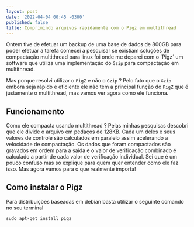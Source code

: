 ```yaml
---
layout: post
date: '2022-04-04 00:45 -0300'
published: false
title: Comprimindo arquivos rapidamente com o Pigz em multithread
---
```

Ontem tive de efetuar um backup de uma base de dados de 800GB para poder efetuar a tarefa comecei a pesquisar se existiam soluções de compactação multithread para linux foi onde me deparei com o ´Pigz´ um software que utiliza uma implementação do `Gzip` para compactação em multithread.

Mas porque resolvi utilizar o `PigZ` e não o `Gzip` ? Pelo fato que o `Gzip` embora seja rápido e eficiente ele não tem a principal função do `PigZ` que é justamente o multithread, mas vamos ver agora como ele funciona.

## Funcionamento

Como ele compacta usando multithread ? Pelas minhas pesquisas descobri que ele divide o arquivo em pedaços de 128KB. Cada um deles e seus valores de controle são calculados em paralelo assim acelerando a velocidade de compactação. Os dados que foram compactados são gravados em ordem para a saida e o valor de verificação combinado é calculado a partir de cada valor de verificação individual. Sei que é um pouco confuso mas só explique para quem quer entender como ele faz isso. Mas agora vamos para o que realmente importa!

## Como instalar o Pigz

Para distribuições baseadas em debian basta utilizar o seguinte comando no seu terminal

```shell
sudo apt-get install pigz
```



